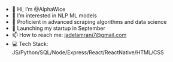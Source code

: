 - 👋 Hi, I’m @AlphaWice
- 👀 I’m interested in NLP ML models
- 🌱 Proficient in advanced scraping algorithms and data science
- 🎉 Launching my startup in September
- 📫 How to reach me: jadelamrani7@gmail.com
- 💻 Tech Stack: JS/Python/SQL/Node/Express/React/ReactNative/HTML/CSS
